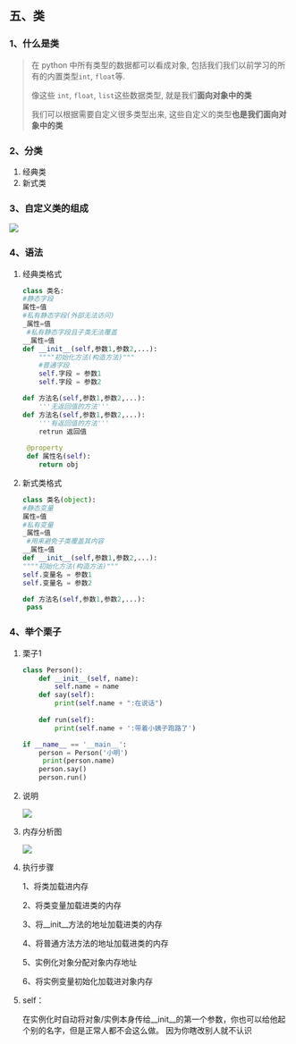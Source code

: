 ## 五、类

### 1、什么是类

> 在 python 中所有类型的数据都可以看成对象, 包括我们我们以前学习的所有的内置类型`int`, `float`等.
>
> 像这些 `int`, `float`, `list`这些数据类型, 就是我们**面向对象中的类**
>
> 我们可以根据需要自定义很多类型出来, 这些自定义的类型**也是我们面向对象中的类**

### 2、分类

1. 经典类
2. 新式类

### 3、自定义类的组成

![](http://opzv089nq.bkt.clouddn.com/18-1-22/56885859.jpg)

### 4、语法

1. 经典类格式

   ```python
   class 类名:
   #静态字段
   属性=值
   #私有静态字段(外部无法访问)
   _属性=值
    #私有静态字段且子类无法覆盖
   __属性=值
   def __init__(self,参数1,参数2,...):
       """"初始化方法(构造方法)"""
       #普通字段
       self.字段 = 参数1
       self.字段 = 参数2

   def 方法名(self,参数1,参数2,...):
       '''无返回值的方法'''
   def 方法名(self,参数1,参数2,...):
       '''有返回值的方法'''
       retrun 返回值
       
    @property  
    def 属性名(self):
       return obj
   ```

2. 新式类格式

   ```python
   class 类名(object):
   #静态变量
   属性=值
   #私有变量
   _属性=值
    #用来避免子类覆盖其内容
   __属性=值
   def __init__(self,参数1,参数2,...):
   """"初始化方法(构造方法)"""
   self.变量名 = 参数1
   self.变量名 = 参数2

   def 方法名(self,参数1,参数2,...):
   	pass

   ```

### 4、举个栗子

1. 栗子1

   ```python
   class Person():
       def __init__(self, name):
           self.name = name
       def say(self):
           print(self.name + ":在说话")
           
       def run(self):
           print(self.name + ':带着小姨子跑路了')

   if __name__ == '__main__':
       person = Person('小明')
      	print(person.name)
       person.say()
       person.run()
   ```

2. 说明

   ![](http://opzv089nq.bkt.clouddn.com/18-1-23/95330704.jpg)

3. 内存分析图

   ![](http://opzv089nq.bkt.clouddn.com/18-1-24/47760191.jpg)

4. 执行步骤

   1、将类加载进内存 

   2、将类变量加载进类的内存 

   3、将__init__方法的地址加载进类的内存

   4、将普通方法方法的地址加载进类的内存

   5、实例化对象分配对象内存地址

   6、将实例变量初始化加载进对象内存

5. self：

   在实例化时自动将对象/实例本身传给__init__的第一个参数，你也可以给他起个别的名字，但是正常人都不会这么做。
   因为你瞎改别人就不认识